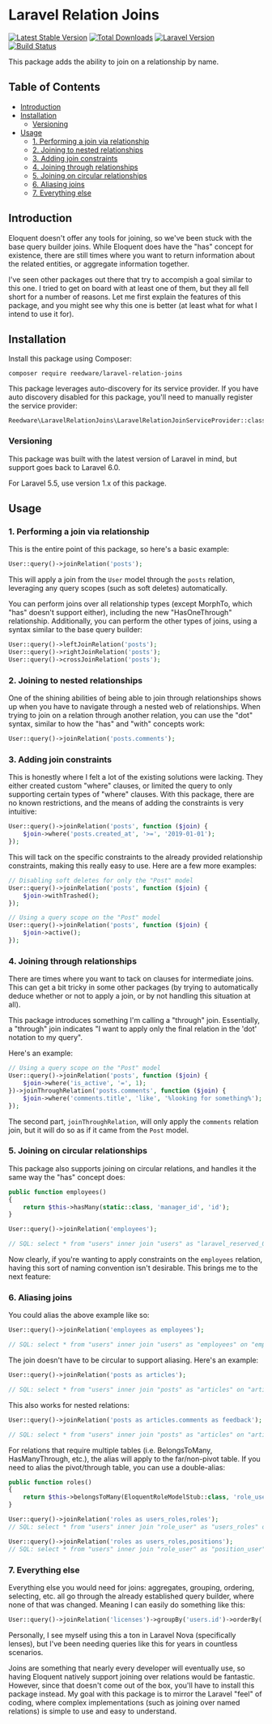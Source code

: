 # Laravel Relation Joins

[![Latest Stable Version](https://poser.pugx.org/reedware/laravel-relation-joins/v/stable)](https://packagist.org/packages/reedware/laravel-relation-joins)
[![Total Downloads](https://poser.pugx.org/reedware/laravel-relation-joins/downloads)](https://packagist.org/packages/reedware/laravel-relation-joins)
[![Laravel Version](https://img.shields.io/badge/Laravel-6.x%2B-blue)](https://laravel.com/)
[![Build Status](https://github.com/tylernathanreed/laravel-relation-joins/workflows/tests/badge.svg)](https://github.com/tylernathanreed/laravel-relation-joins/actions)

This package adds the ability to join on a relationship by name.

## Table of Contents

- [Introduction](#introduction)
- [Installation](#installation)
    - [Versioning](#versioning)
- [Usage](#usage)
    - [1. Performing a join via relationship](#joining-basic)
    - [2. Joining to nested relationships](#joining-nested)
    - [3. Adding join constraints](#joining-constraints)
    - [4. Joining through relationships](#joining-through)
    - [5. Joining on circular relationships](#joining-circular)
    - [6. Aliasing joins](#joining-aliasing)
    - [7. Everything else](#joining-miscellaneous)

<a name="introduction"></a>
## Introduction

Eloquent doesn't offer any tools for joining, so we've been stuck with the base query builder joins. While Eloquent does have the "has" concept for existence, there are still times where you want to return information about the related entities, or aggregate information together.

I've seen other packages out there that try to accompish a goal similar to this one. I tried to get on board with at least one of them, but they all fell short for a number of reasons. Let me first explain the features of this package, and you might see why this one is better (at least what for what I intend to use it for).

<a name="installation"></a>
## Installation

Install this package using Composer:

```
composer require reedware/laravel-relation-joins
```

This package leverages auto-discovery for its service provider. If you have auto discovery disabled for this package, you'll need to manually register the service provider:
```
Reedware\LaravelRelationJoins\LaravelRelationJoinServiceProvider::class
```

<a name="versioning"></a>
### Versioning

This package was built with the latest version of Laravel in mind, but support goes back to Laravel 6.0.

For Laravel 5.5, use version 1.x of this package.

<a name="usage"></a>
## Usage

<a name="joining-basic"></a>
### 1. Performing a join via relationship

This is the entire point of this package, so here's a basic example:

```php
User::query()->joinRelation('posts');
```

This will apply a join from the `User` model through the `posts` relation, leveraging any query scopes (such as soft deletes) automatically.

You can perform joins over all relationship types (except MorphTo, which "has" doesn't support either), including the new "HasOneThrough" relationship. Additionally, you can perform the other types of joins, using a syntax similar to the base query builder:

```php
User::query()->leftJoinRelation('posts');
User::query()->rightJoinRelation('posts');
User::query()->crossJoinRelation('posts');
```

<a name="joining-nested"></a>
### 2. Joining to nested relationships

One of the shining abilities of being able to join through relationships shows up when you have to navigate through a nested web of relationships. When trying to join on a relation through another relation, you can use the "dot" syntax, similar to how the "has" and "with" concepts work:

```php
User::query()->joinRelation('posts.comments');
```

<a name="joining-constraints"></a>
### 3. Adding join constraints

This is honestly where I felt a lot of the existing solutions were lacking. They either created custom "where" clauses, or limited the query to only supporting certain types of "where" clauses. With this package, there are no known restrictions, and the means of adding the constraints is very intuitive:

```php
User::query()->joinRelation('posts', function ($join) {
    $join->where('posts.created_at', '>=', '2019-01-01');
});
```

This will tack on the specific constraints to the already provided relationship constraints, making this really easy to use. Here are a few more examples:

```php
// Disabling soft deletes for only the "Post" model
User::query()->joinRelation('posts', function ($join) {
    $join->withTrashed();
});
```

```php
// Using a query scope on the "Post" model
User::query()->joinRelation('posts', function ($join) {
    $join->active();
});
```

<a name="joining-through"></a>
### 4. Joining through relationships

There are times where you want to tack on clauses for intermediate joins. This can get a bit tricky in some other packages (by trying to automatically deduce whether or not to apply a join, or by not handling this situation at all).

This package introduces something I'm calling a "through" join. Essentially, a "through" join indicates "I want to apply only the final relation in the 'dot' notation to my query".

Here's an example:

```php
// Using a query scope on the "Post" model
User::query()->joinRelation('posts', function ($join) {
    $join->where('is_active', '=', 1);
})->joinThroughRelation('posts.comments', function ($join) {
    $join->where('comments.title', 'like', '%looking for something%');
});
```

The second part, `joinThroughRelation`, will only apply the `comments` relation join, but it will do so as if it came from the `Post` model.

<a name="joining-circular"></a>
### 5. Joining on circular relationships

This package also supports joining on circular relations, and handles it the same way the "has" concept does:

```php
public function employees()
{
    return $this->hasMany(static::class, 'manager_id', 'id');
}

User::query()->joinRelation('employees');

// SQL: select * from "users" inner join "users" as "laravel_reserved_0" on "laravel_reserved_0"."manager_id" = "users"."id"
```

Now clearly, if you're wanting to apply constraints on the `employees` relation, having this sort of naming convention isn't desirable. This brings me to the next feature:

<a name="joining-aliasing"></a>
### 6. Aliasing joins

You could alias the above example like so:

```php
User::query()->joinRelation('employees as employees');

// SQL: select * from "users" inner join "users" as "employees" on "employees"."manager_id" = "users"."id"
```

The join doesn't have to be circular to support aliasing. Here's an example:

```php
User::query()->joinRelation('posts as articles');

// SQL: select * from "users" inner join "posts" as "articles" on "articles"."user_id" = "users"."id"
```

This also works for nested relations:

```php
User::query()->joinRelation('posts as articles.comments as feedback');

// SQL: select * from "users" inner join "posts" as "articles" on "articles"."user_id" = "users"."id" inner join "comments" as "feedback" on "feedback"."post_id" = "articles"."id"
```

For relations that require multiple tables (i.e. BelongsToMany, HasManyThrough, etc.), the alias will apply to the far/non-pivot table. If you need to alias the pivot/through table, you can use a double-alias:

```php
public function roles()
{
    return $this->belongsToMany(EloquentRoleModelStub::class, 'role_user', 'user_id', 'role_id');
}

User::query()->joinRelation('roles as users_roles,roles');
// SQL: select * from "users" inner join "role_user" as "users_roles" on "users_roles"."user_id" = "users"."id" inner join "roles" on "roles"."id" = "users_roles"."role_id"

User::query()->joinRelation('roles as users_roles,positions');
// SQL: select * from "users" inner join "role_user" as "position_user" on "position_user"."user_id" = "users"."id" inner join "roles" as "positions" on "positions"."id" = "position_user"."role_id"
```

<a name="joining-miscellaneous"></a>
### 7. Everything else

Everything else you would need for joins: aggregates, grouping, ordering, selecting, etc. all go through the already established query builder, where none of that was changed. Meaning I can easily do something like this:

```php
User::query()->joinRelation('licenses')->groupBy('users.id')->orderBy('users.id')->select('users.id')->selectRaw('sum(licenses.price) as revenue');
```

Personally, I see myself using this a ton in Laravel Nova (specifically lenses), but I've been needing queries like this for years in countless scenarios.

Joins are something that nearly every developer will eventually use, so having Eloquent natively support joining over relations would be fantastic. However, since that doesn't come out of the box, you'll have to install this package instead. My goal with this package is to mirror the Laravel "feel" of coding, where complex implementations (such as joining over named relations) is simple to use and easy to understand.
